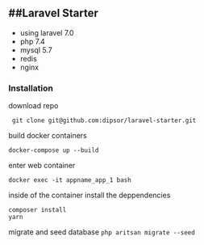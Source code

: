 ##Laravel Starter
---
- using laravel 7.0
- php 7.4
- mysql 5.7
- redis
- nginx

### Installation
download repo
```
 git clone git@github.com:dipsor/laravel-starter.git 
```

build docker containers
```
docker-compose up --build
```
enter web container
```
docker exec -it appname_app_1 bash 
```

inside of the container install the deppendencies
```
composer install
yarn
```

migrate and seed database
```php aritsan migrate --seed ```
